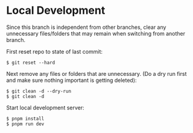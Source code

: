 # Local Development

Since this branch is independent from other branches, clear any unnecessary files/folders that may remain when switching from another branch.

First reset repo to state of last commit:

```
$ git reset --hard
```

Next remove any files or folders that are unnecessary. (Do a dry run first and make sure nothing important is getting deleted):
```
$ git clean -d --dry-run
$ git clean -d
```

Start local development server:

```
$ pnpm install
$ pnpm run dev
```

